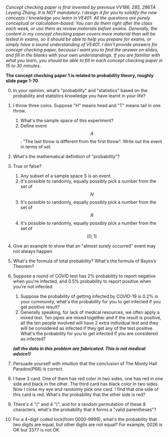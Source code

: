 *Concept checking paper is first invented by previous VV186, 285, 286TA Leyang Zhang.  It is NOT mandatory. I design it for you to solidify the new concepts / knowledge you learn in VE401. All the questions are purely conceptual or calculation-based. You can do them right after the class each week, or use them as review materials before exams. Generally, the content in my concept checking paper covers more material than will be tested in exams, so it should be able to help you prepare for exams, or simply have a sound understanding of VE401. I don’t provide answers for concept checking paper, because I want you to find the answer on slides, and fill in the blanks with your own understandings. If you are familiar with what you learn, you should be able to fill in each concept checking paper in 15 to 30 minutes.* 



**The concept checking paper 1 is related to probability theory, roughly slide page 1-70**.

0. In your opinion, what’s "probability" and "statistics" based on the probability and
   statistics knowledge you have learnt in your life?  

1. I throw three coins. Suppose "H" means head and "T" means tail in one throw. 

   1. What's the sample space of this experiment?
   2. Define event $$A$$: "The last throw is different from the first throw". Write out the event in terms of set.

2. What's the mathematical definition of "probability"?

3. True or false? 

   1. Any subset of a sample space S is an event.
   2. It's possible to randomly, equally possibly pick a number from the set of $$N$$
   3. It's possible to randomly, equally possibly pick a number from the set of $$R$$
   4. It's possible to randomly, equally possibly pick a number from the set of $$[0,1]$$

4. Give an example to show that an "almost surely occurred" event may not always happen

5. What's the formula of total probability? What's the formula of Bayes’s Theorem?

6. Suppose a round of COVID test has 2% probability to report negative when you're infected, and 0.5% probability to report positive when you're not infected.

   1. Suppose the probability of getting infected by COVID-19 is 0.2% in your community, what's the probability for you to get infected if you get positive result?
   2. Generally speaking, for lack of medical resources, we often apply a mixed test. Ten pipes are mixed together and if the result is positive, all the ten people involved will have 2 extra individual test and they will be considered as infected if they get any of the test positive. What's the probability for you to get infected if you are considered as infected?

   ***(all the data in this problem are fabricated. This is not medical advice!)***

7. Persuade yourself with intuition that the conclusion of The Monty Hall Paradox(P68) is correct.

8. I have 3 card. One of them has red color in two sides, one has red in one side and black in the other. The third card has black color in two sides. Now I close my eye and randomly pick one card. I find that one side of this card is red. What's the probability that the other side is red?

9. There's 4 "(" and 4 ")", and for a random permutation of these 8 characters, what's the probability that it forms a "valid parentheses"?

10. For a 4-digit coded lock(from 0000-9999), what's the probability that two digits are equal, but other digits are not equal? For example, 0026 is OK but 3377 is not OK.

